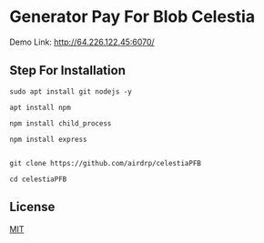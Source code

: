 # Generator Pay For Blob Celestia

Demo Link: http://64.226.122.45:6070/

## Step For Installation

```
sudo apt install git nodejs -y

apt install npm

npm install child_process

npm install express


git clone https://github.com/airdrp/celestiaPFB

cd celestiaPFB

```


## License

[MIT](https://choosealicense.com/licenses/mit/)